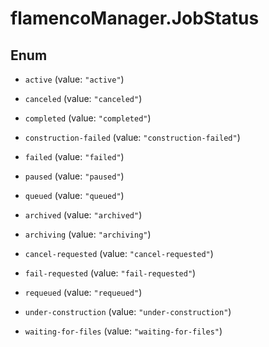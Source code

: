 # flamencoManager.JobStatus

## Enum


* `active` (value: `"active"`)

* `canceled` (value: `"canceled"`)

* `completed` (value: `"completed"`)

* `construction-failed` (value: `"construction-failed"`)

* `failed` (value: `"failed"`)

* `paused` (value: `"paused"`)

* `queued` (value: `"queued"`)

* `archived` (value: `"archived"`)

* `archiving` (value: `"archiving"`)

* `cancel-requested` (value: `"cancel-requested"`)

* `fail-requested` (value: `"fail-requested"`)

* `requeued` (value: `"requeued"`)

* `under-construction` (value: `"under-construction"`)

* `waiting-for-files` (value: `"waiting-for-files"`)


